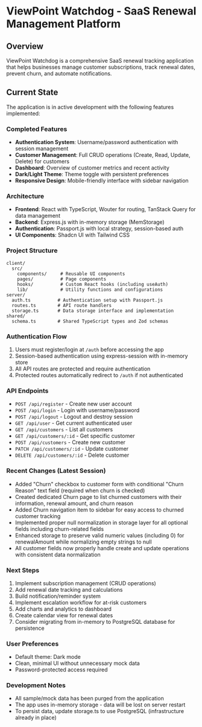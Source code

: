 # ViewPoint Watchdog - SaaS Renewal Management Platform

## Overview
ViewPoint Watchdog is a comprehensive SaaS renewal tracking application that helps businesses manage customer subscriptions, track renewal dates, prevent churn, and automate notifications.

## Current State
The application is in active development with the following features implemented:

### Completed Features
- **Authentication System**: Username/password authentication with session management
- **Customer Management**: Full CRUD operations (Create, Read, Update, Delete) for customers
- **Dashboard**: Overview of customer metrics and recent activity
- **Dark/Light Theme**: Theme toggle with persistent preferences
- **Responsive Design**: Mobile-friendly interface with sidebar navigation

### Architecture
- **Frontend**: React with TypeScript, Wouter for routing, TanStack Query for data management
- **Backend**: Express.js with in-memory storage (MemStorage)
- **Authentication**: Passport.js with local strategy, session-based auth
- **UI Components**: Shadcn UI with Tailwind CSS

### Project Structure
```
client/
  src/
    components/     # Reusable UI components
    pages/          # Page components
    hooks/          # Custom React hooks (including useAuth)
    lib/            # Utility functions and configurations
server/
  auth.ts          # Authentication setup with Passport.js
  routes.ts        # API route handlers
  storage.ts       # Data storage interface and implementation
shared/
  schema.ts        # Shared TypeScript types and Zod schemas
```

### Authentication Flow
1. Users must register/login at `/auth` before accessing the app
2. Session-based authentication using express-session with in-memory store
3. All API routes are protected and require authentication
4. Protected routes automatically redirect to `/auth` if not authenticated

### API Endpoints
- `POST /api/register` - Create new user account
- `POST /api/login` - Login with username/password
- `POST /api/logout` - Logout and destroy session
- `GET /api/user` - Get current authenticated user
- `GET /api/customers` - List all customers
- `GET /api/customers/:id` - Get specific customer
- `POST /api/customers` - Create new customer
- `PATCH /api/customers/:id` - Update customer
- `DELETE /api/customers/:id` - Delete customer

### Recent Changes (Latest Session)
- Added "Churn" checkbox to customer form with conditional "Churn Reason" text field (required when churn is checked)
- Created dedicated Churn page to list churned customers with their information, renewal amount, and churn reason
- Added Churn navigation item to sidebar for easy access to churned customer tracking
- Implemented proper null normalization in storage layer for all optional fields including churn-related fields
- Enhanced storage to preserve valid numeric values (including 0) for renewalAmount while normalizing empty strings to null
- All customer fields now properly handle create and update operations with consistent data normalization

### Next Steps
1. Implement subscription management (CRUD operations)
2. Add renewal date tracking and calculations
3. Build notification/reminder system
4. Implement escalation workflow for at-risk customers
5. Add charts and analytics to dashboard
6. Create calendar view for renewal dates
7. Consider migrating from in-memory to PostgreSQL database for persistence

### User Preferences
- Default theme: Dark mode
- Clean, minimal UI without unnecessary mock data
- Password-protected access required

### Development Notes
- All sample/mock data has been purged from the application
- The app uses in-memory storage - data will be lost on server restart
- To persist data, update storage.ts to use PostgreSQL (infrastructure already in place)
